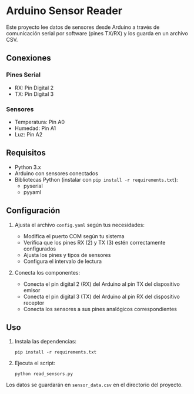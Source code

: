 # Arduino Sensor Reader

Este proyecto lee datos de sensores desde Arduino a través de comunicación serial por software (pines TX/RX) y los guarda en un archivo CSV.

## Conexiones

### Pines Serial
- RX: Pin Digital 2
- TX: Pin Digital 3

### Sensores
- Temperatura: Pin A0
- Humedad: Pin A1
- Luz: Pin A2

## Requisitos

- Python 3.x
- Arduino con sensores conectados
- Bibliotecas Python (instalar con `pip install -r requirements.txt`):
  - pyserial
  - pyyaml

## Configuración

1. Ajusta el archivo `config.yaml` según tus necesidades:
   - Modifica el puerto COM según tu sistema
   - Verifica que los pines RX (2) y TX (3) estén correctamente configurados
   - Ajusta los pines y tipos de sensores
   - Configura el intervalo de lectura

2. Conecta los componentes:
   - Conecta el pin digital 2 (RX) del Arduino al pin TX del dispositivo emisor
   - Conecta el pin digital 3 (TX) del Arduino al pin RX del dispositivo receptor
   - Conecta los sensores a sus pines analógicos correspondientes

## Uso

1. Instala las dependencias:
   ```
   pip install -r requirements.txt
   ```

2. Ejecuta el script:
   ```
   python read_sensors.py
   ```

Los datos se guardarán en `sensor_data.csv` en el directorio del proyecto.
